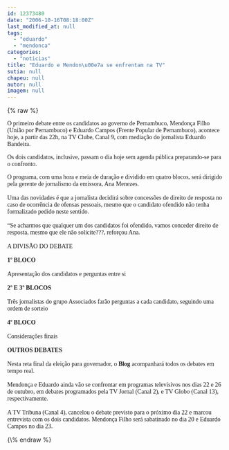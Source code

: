 ```yaml
---
id: 12373480
date: "2006-10-16T08:18:00Z"
last_modified_at: null
tags:
  - "eduardo"
  - "mendonca"
categories:
  - "noticias"
title: "Eduardo e Mendon\u00e7a se enfrentam na TV"
sutia: null
chapeu: null
autor: null
imagem: null
---
```

{\% raw %}
<p><P><FONT face=Verdana>O primeiro debate entre os candidatos ao governo de Pernambuco, Mendonça Filho (União por Pernambuco) e Eduardo Campos (Frente Popular de Pernambuco), acontece hoje, a partir das 22h, na TV Clube, Canal 9, com mediação do jornalista Eduardo Bandeira.</FONT></P></p>
<p><P><FONT face=Verdana>Os dois candidatos, inclusive, passam o dia hoje sem agenda pública preparando-se para o confronto.</FONT></P></p>
<p><P><FONT face=Verdana>O programa, com uma hora e meia de duração e dividido em quatro blocos, será dirigido pela gerente de jornalismo da emissora, Ana Menezes. <BR>&nbsp;<BR>Uma das novidades é que a jornalista decidirá sobre concessões de direito de resposta no caso de ocorrência de ofensas pessoais, mesmo que o candidato ofendido não tenha formalizado pedido neste sentido. <BR>&nbsp;<BR>“Se acharmos que qualquer um dos candidatos foi ofendido, vamos conceder direito de resposta, mesmo que ele não solicite???, reforçou Ana. <BR>&nbsp;<BR>A DIVISÃO DO DEBATE<BR>&nbsp;<BR><STRONG>1º BLOCO</STRONG><BR>&nbsp;<BR>Apresentação dos candidatos e perguntas entre si<BR>&nbsp;<BR><STRONG>2º E 3º BLOCOS<BR></STRONG>&nbsp;<BR>Três jornalistas do grupo Associados farão perguntas a cada candidato, seguindo uma ordem de sorteio<BR>&nbsp;<BR><STRONG>4º BLOCO</STRONG><BR>&nbsp;<BR>Considerações finais<BR>&nbsp;<BR><STRONG>OUTROS DEBATES<BR></STRONG>&nbsp;<BR>Nesta reta final da eleição para governador, o <STRONG>Blog</STRONG> acompanhará todos os debates em tempo real.<BR>&nbsp;<BR>Mendonça e Eduardo ainda vão se confrontar em programas televisivos nos dias 22 e 26 de outubro, em debates programados pela TV Jornal (Canal 2), e TV Globo (Canal 13), respectivamente. <BR>&nbsp;<BR>A TV Tribuna (Canal 4), cancelou o debate previsto para o próximo dia 22 e marcou entrevista com os dois candidatos. Mendonça Filho será sabatinado no dia 20 e Eduardo Campos no dia 23. </FONT></P> </p>
{\% endraw %}